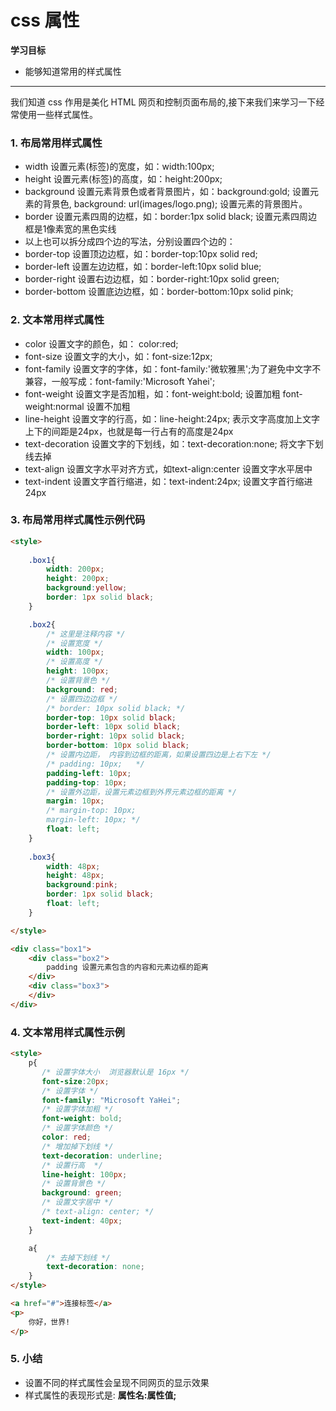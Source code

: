 # css 属性

**学习目标**

* 能够知道常用的样式属性

---

我们知道 css 作用是美化 HTML 网页和控制页面布局的,接下来我们来学习一下经常使用一些样式属性。

### 1. 布局常用样式属性

* width 设置元素\(标签\)的宽度，如：width:100px;
* height 设置元素\(标签\)的高度，如：height:200px;
* background 设置元素背景色或者背景图片，如：background:gold; 设置元素的背景色, background: url\(images/logo.png\); 设置元素的背景图片。
* border 设置元素四周的边框，如：border:1px solid black; 设置元素四周边框是1像素宽的黑色实线
* 以上也可以拆分成四个边的写法，分别设置四个边的：
* border-top 设置顶边边框，如：border-top:10px solid red;
* border-left 设置左边边框，如：border-left:10px solid blue;
* border-right 设置右边边框，如：border-right:10px solid green;
* border-bottom 设置底边边框，如：border-bottom:10px solid pink;


### 2. 文本常用样式属性

* color 设置文字的颜色，如： color:red;
* font-size 设置文字的大小，如：font-size:12px;
* font-family 设置文字的字体，如：font-family:'微软雅黑';为了避免中文字不兼容，一般写成：font-family:'Microsoft Yahei';
* font-weight 设置文字是否加粗，如：font-weight:bold; 设置加粗 font-weight:normal 设置不加粗
* line-height 设置文字的行高，如：line-height:24px; 表示文字高度加上文字上下的间距是24px，也就是每一行占有的高度是24px
* text-decoration 设置文字的下划线，如：text-decoration:none; 将文字下划线去掉
* text-align 设置文字水平对齐方式，如text-align:center 设置文字水平居中
* text-indent 设置文字首行缩进，如：text-indent:24px; 设置文字首行缩进24px

### 3. 布局常用样式属性示例代码

```html
<style>
        
    .box1{
        width: 200px; 
        height: 200px; 
        background:yellow; 
        border: 1px solid black;
    }

    .box2{
        /* 这里是注释内容 */
        /* 设置宽度 */
        width: 100px;
        /* 设置高度 */
        height: 100px;
        /* 设置背景色 */
        background: red;
        /* 设置四边边框 */
        /* border: 10px solid black; */
        border-top: 10px solid black;
        border-left: 10px solid black;
        border-right: 10px solid black;
        border-bottom: 10px solid black;
        /* 设置内边距， 内容到边框的距离，如果设置四边是上右下左 */
        /* padding: 10px;   */
        padding-left: 10px;
        padding-top: 10px;
        /* 设置外边距，设置元素边框到外界元素边框的距离 */
        margin: 10px;
        /* margin-top: 10px;
        margin-left: 10px; */
        float: left;
    }
    
    .box3{
        width: 48px; 
        height: 48px; 
        background:pink; 
        border: 1px solid black;
        float: left;
    }

</style>

<div class="box1">
    <div class="box2">
        padding 设置元素包含的内容和元素边框的距离
    </div>
    <div class="box3">
    </div>
</div>

```

### 4. 文本常用样式属性示例


```html
<style>
    p{
       /* 设置字体大小  浏览器默认是 16px */
       font-size:20px;
       /* 设置字体 */
       font-family: "Microsoft YaHei"; 
       /* 设置字体加粗 */
       font-weight: bold;
       /* 设置字体颜色 */
       color: red;
       /* 增加掉下划线 */
       text-decoration: underline;
       /* 设置行高  */
       line-height: 100px;
       /* 设置背景色 */
       background: green;
       /* 设置文字居中 */
       /* text-align: center; */
       text-indent: 40px;
    }

    a{
        /* 去掉下划线 */
        text-decoration: none;
    }
</style>

<a href="#">连接标签</a>
<p>
    你好，世界!
</p>

```

### 5. 小结

* 设置不同的样式属性会呈现不同网页的显示效果
* 样式属性的表现形式是: **属性名:属性值;**







